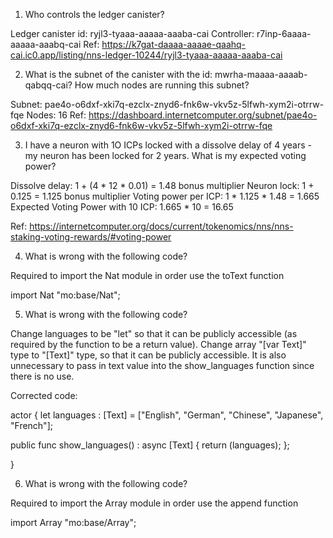 1. Who controls the ledger canister?

Ledger canister id: ryjl3-tyaaa-aaaaa-aaaba-cai
Controller: r7inp-6aaaa-aaaaa-aaabq-cai
Ref: https://k7gat-daaaa-aaaae-qaahq-cai.ic0.app/listing/nns-ledger-10244/ryjl3-tyaaa-aaaaa-aaaba-cai

2. What is the subnet of the canister with the id: mwrha-maaaa-aaaab-qabqq-cai? How much nodes are running this subnet?

Subnet: pae4o-o6dxf-xki7q-ezclx-znyd6-fnk6w-vkv5z-5lfwh-xym2i-otrrw-fqe
Nodes: 16
Ref: https://dashboard.internetcomputer.org/subnet/pae4o-o6dxf-xki7q-ezclx-znyd6-fnk6w-vkv5z-5lfwh-xym2i-otrrw-fqe

3. I have a neuron with 1O ICPs locked with a dissolve delay of 4 years - my neuron has been locked for 2 years. What is my expected voting power?

Dissolve delay: 1 + (4 * 12 * 0.01) = 1.48 bonus multiplier
Neuron lock: 1 + 0.125 = 1.125 bonus multiplier
Voting power per ICP: 1 * 1.125 * 1.48 = 1.665
Expected Voting Power with 10 ICP: 1.665 * 10 = 16.65

Ref: https://internetcomputer.org/docs/current/tokenomics/nns/nns-staking-voting-rewards/#voting-power

4. What is wrong with the following code?

Required to import the Nat module in order use the toText function

import Nat "mo:base/Nat";

5. What is wrong with the following code?

Change languages to be "let" so that it can be publicly accessible (as required by the function to be a return value).
Change array "[var Text]" type to "[Text]" type, so that it can be publicly accessible.
It is also unnecessary to pass in text value into the show_languages function since there is no use.

Corrected code:

actor {
  let languages : [Text] = ["English", "German", "Chinese", "Japanese", "French"];

  public func show_languages() : async [Text] {
    return (languages);
  };
 
}


6. What is wrong with the following code?

Required to import the Array module in order use the append function 

import Array "mo:base/Array";
